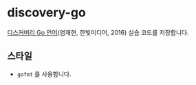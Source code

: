 # discovery-go

[디스커버리 Go 언어](http://www.hanbit.co.kr/store/books/look.php?p_code=B5279497767)(염재현, 한빛미디어, 2016) 실습 코드를 저장합니다.

## 스타일
- `gofmt` 를 사용합니다.